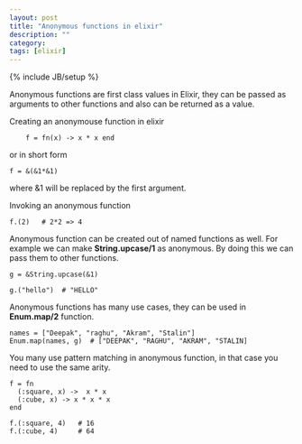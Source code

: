 ```yaml
---
layout: post
title: "Anonymous functions in elixir"
description: ""
category: 
tags: [elixir]
---
```

{% include JB/setup %}

Anonymous functions are first class values in Elixir, they can be passed as arguments to other functions and also can be returned as a value.

Creating an anonymouse function in elixir

```
    f = fn(x) -> x * x end
```

or in short form

    f = &(&1*&1)

where &1 will be replaced by the first argument.

Invoking an anonymous function

    f.(2)   # 2*2 => 4

Anonymous function can be created out of named functions as well. For example we can make **String.upcase/1** as anonymous. By doing this we can pass them to other functions.

    g = &String.upcase(&1)

    g.("hello")  # "HELLO"

Anonymous functions has many use cases, they can be used in **Enum.map/2** function.

    names = ["Deepak", "raghu", "Akram", "Stalin"]
    Enum.map(names, g)  # ["DEEPAK", "RAGHU", "AKRAM", "STALIN]

You many use pattern matching in anonymous function, in that case you need to use the same arity.

    f = fn
      (:square, x) ->  x * x
      (:cube, x) -> x * x * x
    end

    f.(:square, 4)   # 16
    f.(:cube, 4)     # 64




